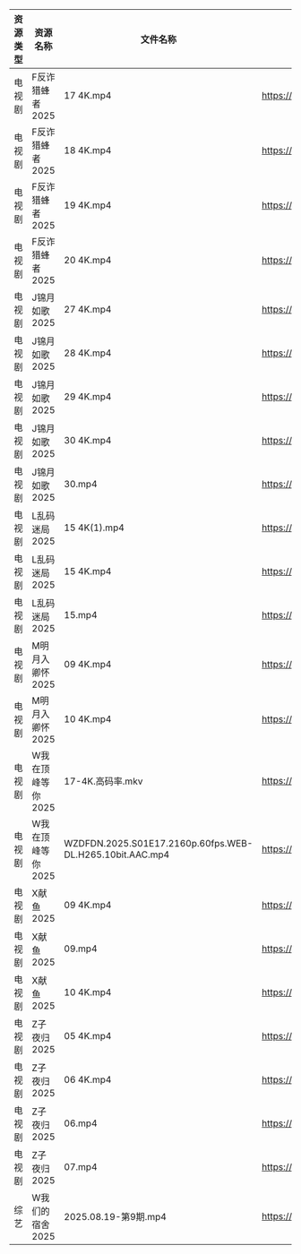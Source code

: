| 资源类型 | 资源名称        | 文件名称                                                     | 分享链接                                 | 更新时间                |
| ---- | ----------- | -------------------------------------------------------- | ------------------------------------ | ------------------- |
| 电视剧  | F反诈猎蜂者2025  | 17 4K.mp4                                                | https://www.alipan.com/s/y2n2PsHN76n | 2025-08-19 20:00:36 |
| 电视剧  | F反诈猎蜂者2025  | 18 4K.mp4                                                | https://www.alipan.com/s/y2n2PsHN76n | 2025-08-19 20:00:36 |
| 电视剧  | F反诈猎蜂者2025  | 19 4K.mp4                                                | https://www.alipan.com/s/y2n2PsHN76n | 2025-08-19 20:00:35 |
| 电视剧  | F反诈猎蜂者2025  | 20 4K.mp4                                                | https://www.alipan.com/s/y2n2PsHN76n | 2025-08-19 20:00:34 |
| 电视剧  | J锦月如歌2025   | 27 4K.mp4                                                | https://www.alipan.com/s/jdpjNxUdeEZ | 2025-08-19 20:00:46 |
| 电视剧  | J锦月如歌2025   | 28 4K.mp4                                                | https://www.alipan.com/s/jdpjNxUdeEZ | 2025-08-19 20:00:45 |
| 电视剧  | J锦月如歌2025   | 29 4K.mp4                                                | https://www.alipan.com/s/jdpjNxUdeEZ | 2025-08-19 20:00:45 |
| 电视剧  | J锦月如歌2025   | 30 4K.mp4                                                | https://www.alipan.com/s/jdpjNxUdeEZ | 2025-08-19 20:00:44 |
| 电视剧  | J锦月如歌2025   | 30.mp4                                                   | https://www.alipan.com/s/jdpjNxUdeEZ | 2025-08-19 20:00:44 |
| 电视剧  | L乱码迷局2025   | 15 4K(1).mp4                                             | https://www.alipan.com/s/CJ4yqcSAku1 | 2025-08-19 20:00:54 |
| 电视剧  | L乱码迷局2025   | 15 4K.mp4                                                | https://www.alipan.com/s/CJ4yqcSAku1 | 2025-08-19 18:00:53 |
| 电视剧  | L乱码迷局2025   | 15.mp4                                                   | https://www.alipan.com/s/CJ4yqcSAku1 | 2025-08-19 18:00:53 |
| 电视剧  | M明月入卿怀2025  | 09 4K.mp4                                                | https://www.alipan.com/s/xHamJTAqzs9 | 2025-08-19 20:01:07 |
| 电视剧  | M明月入卿怀2025  | 10 4K.mp4                                                | https://www.alipan.com/s/xHamJTAqzs9 | 2025-08-19 20:01:06 |
| 电视剧  | W我在顶峰等你2025 | 17-4K.高码率.mkv                                            | https://pan.quark.cn/s/cb17e03fd6d6  | 2025-08-19 16:31:35 |
| 电视剧  | W我在顶峰等你2025 | WZDFDN.2025.S01E17.2160p.60fps.WEB-DL.H265.10bit.AAC.mp4 | https://pan.quark.cn/s/cb17e03fd6d6  | 2025-08-19 16:31:39 |
| 电视剧  | X献鱼2025     | 09 4K.mp4                                                | https://www.alipan.com/s/RdyreAB7CLk | 2025-08-19 18:01:33 |
| 电视剧  | X献鱼2025     | 09.mp4                                                   | https://www.alipan.com/s/RdyreAB7CLk | 2025-08-19 18:01:32 |
| 电视剧  | X献鱼2025     | 10 4K.mp4                                                | https://www.alipan.com/s/RdyreAB7CLk | 2025-08-19 18:01:32 |
| 电视剧  | Z子夜归2025    | 05 4K.mp4                                                | https://www.alipan.com/s/eenSecWfvhF | 2025-08-19 20:01:57 |
| 电视剧  | Z子夜归2025    | 06 4K.mp4                                                | https://www.alipan.com/s/eenSecWfvhF | 2025-08-19 20:01:56 |
| 电视剧  | Z子夜归2025    | 06.mp4                                                   | https://www.alipan.com/s/eenSecWfvhF | 2025-08-19 20:01:56 |
| 电视剧  | Z子夜归2025    | 07.mp4                                                   | https://www.alipan.com/s/eenSecWfvhF | 2025-08-19 20:01:55 |
| 综艺   | W我们的宿舍2025  | 2025.08.19-第9期.mp4                                       | https://pan.quark.cn/s/f9a388d84b7d  | 2025-08-19 16:40:59 |
